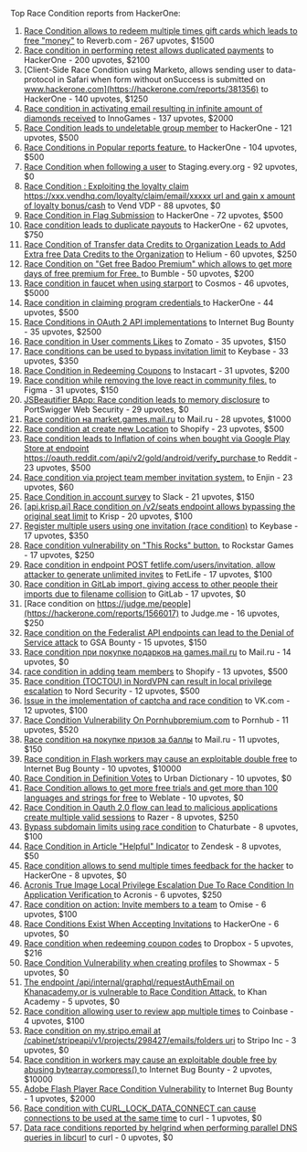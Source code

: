 Top Race Condition reports from HackerOne:

1. [Race Condition allows to redeem multiple times gift cards which leads to free "money"](https://hackerone.com/reports/759247) to Reverb.com - 267 upvotes, $1500
2. [Race condition in performing retest allows duplicated payments](https://hackerone.com/reports/429026) to HackerOne - 200 upvotes, $2100
3. [Client-Side Race Condition using Marketo, allows sending user to data-protocol in Safari when form without onSuccess is submitted on www.hackerone.com](https://hackerone.com/reports/381356) to HackerOne - 140 upvotes, $1250
4. [Race condition in activating email resulting in infinite amount of diamonds received](https://hackerone.com/reports/509629) to InnoGames - 137 upvotes, $2000
5. [Race Condition leads to undeletable group member](https://hackerone.com/reports/604534) to HackerOne - 121 upvotes, $500
6. [Race Conditions in Popular reports feature.](https://hackerone.com/reports/146845) to HackerOne - 104 upvotes, $500
7. [Race Condition when following a user](https://hackerone.com/reports/927384) to Staging.every.org - 92 upvotes, $0
8. [Race Condition : Exploiting the loyalty claim https://xxx.vendhq.com/loyalty/claim/email/xxxxx url and gain x amount of loyalty bonus/cash](https://hackerone.com/reports/331940) to Vend VDP - 88 upvotes, $0
9. [Race Condition in Flag Submission](https://hackerone.com/reports/454949) to HackerOne - 72 upvotes, $500
10. [Race condition leads to duplicate payouts](https://hackerone.com/reports/220445) to HackerOne - 62 upvotes, $750
11. [Race Condition of Transfer data Credits to Organization Leads to Add Extra free Data Credits to the Organization](https://hackerone.com/reports/974892) to Helium - 60 upvotes, $250
12. [Race Condition on "Get free Badoo Premium" which allows to get more days of free premium for Free. ](https://hackerone.com/reports/1037430) to Bumble - 50 upvotes, $200
13. [Race condition in faucet when using starport](https://hackerone.com/reports/1438052) to Cosmos - 46 upvotes, $5000
14. [Race condition in claiming program credentials ](https://hackerone.com/reports/488985) to HackerOne - 44 upvotes, $500
15. [Race Conditions in OAuth 2 API implementations](https://hackerone.com/reports/55140) to Internet Bug Bounty - 35 upvotes, $2500
16. [Race condition in User comments  Likes](https://hackerone.com/reports/1409913) to Zomato - 35 upvotes, $150
17. [Race conditions can be used to bypass invitation limit](https://hackerone.com/reports/115007) to Keybase - 33 upvotes, $350
18. [Race Condition in Redeeming Coupons](https://hackerone.com/reports/157996) to Instacart - 31 upvotes, $200
19. [Race condition while removing the love react in community files.](https://hackerone.com/reports/996141) to Figma - 31 upvotes, $150
20. [JSBeautifier BApp: Race condition leads to memory disclosure](https://hackerone.com/reports/187134) to PortSwigger Web Security - 29 upvotes, $0
21. [Race condition на market.games.mail.ru](https://hackerone.com/reports/317557) to Mail.ru - 28 upvotes, $1000
22. [Race condition at create new Location](https://hackerone.com/reports/413759) to Shopify - 23 upvotes, $500
23. [Race condition leads to Inflation of coins when bought via Google Play Store at endpoint https://oauth.reddit.com/api/v2/gold/android/verify_purchase ](https://hackerone.com/reports/801743) to Reddit - 23 upvotes, $500
24. [Race condition via project team member invitation system.](https://hackerone.com/reports/1108291) to Enjin - 23 upvotes, $60
25. [Race Condition in account survey](https://hackerone.com/reports/165570) to Slack - 21 upvotes, $150
26. [[api.krisp.ai] Race condition on /v2/seats endpoint allows bypassing the original seat limit](https://hackerone.com/reports/1418419) to Krisp - 20 upvotes, $100
27. [Register multiple users using one invitation (race condition)](https://hackerone.com/reports/148609) to Keybase - 17 upvotes, $350
28. [Race condition vulnerability on "This Rocks" button.](https://hackerone.com/reports/474021) to Rockstar Games - 17 upvotes, $250
29. [Race condition in endpoint POST fetlife.com/users/invitation, allow attacker to generate unlimited invites](https://hackerone.com/reports/1460373) to FetLife - 17 upvotes, $100
30. [Race condition in GitLab import, giving access to other people their imports due to filename collision](https://hackerone.com/reports/214028) to GitLab - 17 upvotes, $0
31. [Race condition on https://judge.me/people](https://hackerone.com/reports/1566017) to Judge.me  - 16 upvotes, $250
32. [Race condition on the Federalist API endpoints can lead to the Denial of Service attack](https://hackerone.com/reports/249319) to GSA Bounty - 15 upvotes, $150
33. [Race condition при покупке подарков на games.mail.ru](https://hackerone.com/reports/685432) to Mail.ru - 14 upvotes, $0
34. [race condition in adding team members](https://hackerone.com/reports/176127) to Shopify - 13 upvotes, $500
35. [Race condition (TOCTOU) in NordVPN can result in local privilege escalation](https://hackerone.com/reports/768110) to Nord Security - 12 upvotes, $500
36. [Issue in the implementation of captcha and race condition](https://hackerone.com/reports/67562) to VK.com - 12 upvotes, $100
37. [Race Condition Vulnerability On Pornhubpremium.com](https://hackerone.com/reports/183624) to Pornhub - 11 upvotes, $520
38. [Race condition на покупке призов за баллы](https://hackerone.com/reports/700833) to Mail.ru - 11 upvotes, $150
39. [Race condition in Flash workers may cause an exploitabl​e double free](https://hackerone.com/reports/37240) to Internet Bug Bounty - 10 upvotes, $10000
40. [Race Condition in Definition Votes](https://hackerone.com/reports/152717) to Urban Dictionary - 10 upvotes, $0
41. [Race Condition allows to get more free trials and get more than 100 languages and strings for free](https://hackerone.com/reports/1087188) to Weblate - 10 upvotes, $0
42. [Race Condition in Oauth 2.0 flow can lead to malicious applications create multiple valid sessions](https://hackerone.com/reports/699112) to Razer - 8 upvotes, $250
43. [Bypass subdomain limits using race condition](https://hackerone.com/reports/395351) to Chaturbate - 8 upvotes, $100
44. [Race Condition in Article "Helpful" Indicator](https://hackerone.com/reports/109485) to Zendesk - 8 upvotes, $50
45. [Race condition allows to send multiple times feedback for the hacker](https://hackerone.com/reports/1132171) to HackerOne - 8 upvotes, $0
46. [Acronis True Image Local Privilege Escalation Due To Race Condition In Application Verification ](https://hackerone.com/reports/1251464) to Acronis - 6 upvotes, $250
47. [Race condition on action: Invite members to a team](https://hackerone.com/reports/1285538) to Omise - 6 upvotes, $100
48. [Race Conditions Exist When Accepting Invitations](https://hackerone.com/reports/119354) to HackerOne - 6 upvotes, $0
49. [Race condition when redeeming coupon codes](https://hackerone.com/reports/59179) to Dropbox - 5 upvotes, $216
50. [Race Condition Vulnerability when creating profiles](https://hackerone.com/reports/1428690) to Showmax - 5 upvotes, $0
51. [The endpoint /api/internal/graphql/requestAuthEmail on Khanacademy.or is vulnerable to Race Condition Attack.](https://hackerone.com/reports/1293377) to Khan Academy - 5 upvotes, $0
52. [Race condition allowing user to review app multiple times](https://hackerone.com/reports/106360) to Coinbase - 4 upvotes, $100
53. [Race condition on my.stripo.email at /cabinet/stripeapi/v1/projects/298427/emails/folders uri](https://hackerone.com/reports/994051) to Stripo Inc - 3 upvotes, $0
54. [Race condition in workers may cause an exploitable double free by abusing bytearray.compress()  ](https://hackerone.com/reports/47227) to Internet Bug Bounty - 2 upvotes, $10000
55. [Adobe Flash Player Race Condition Vulnerability](https://hackerone.com/reports/119657) to Internet Bug Bounty - 1 upvotes, $2000
56. [Race condition with CURL_LOCK_DATA_CONNECT can cause connections to be used at the same time](https://hackerone.com/reports/724134) to curl - 1 upvotes, $0
57. [Data race conditions reported by helgrind when performing parallel DNS queries in libcurl](https://hackerone.com/reports/1019457) to curl - 0 upvotes, $0
